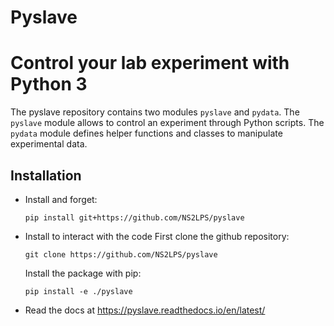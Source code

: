 # Pyslave

Control your lab experiment with Python 3
===================================================

The pyslave repository contains two modules ``pyslave`` and ``pydata``. The ``pyslave`` module allows
to control an experiment through Python scripts. The ``pydata`` module defines helper
functions and classes to manipulate experimental data.

Installation
--------------

* Install and forget:

    ``pip install git+https://github.com/NS2LPS/pyslave``

* Install to interact with the code
  First clone the github repository:
  
    ``git clone https://github.com/NS2LPS/pyslave``

  Install the package with pip: 
  
    ``pip install -e ./pyslave``
    
* Read the docs at https://pyslave.readthedocs.io/en/latest/


